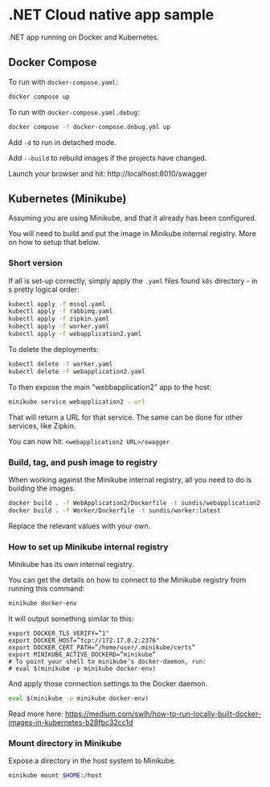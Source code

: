 # .NET Cloud native app sample

.NET app running on Docker and Kubernetes. 

## Docker Compose

To run with ```docker-compose.yaml```:

```sh
docker compose up
```

To run with ```docker-compose.yaml.debug```:

```sh
docker compose -f docker-compose.debug.yml up
```

Add ``-d`` to run in detached mode.

Add ``--build`` to rebuild images if the projects have changed.

Launch your browser and hit: http://localhost:8010/swagger

## Kubernetes (Minikube)

Assuming you are using Minikube, and that it already has been configured. 

You will need to build and put the image in Minikube internal registry. More on how to setup that below.

### Short version

If all is set-up correctly, simply apply the ``.yaml`` files found ``k8s`` directory - in s pretty logical order:

```sh
kubectl apply -f mssql.yaml
kubectl apply -f rabbimq.yaml
kubectl apply -f zipkin.yaml
kubectl apply -f worker.yaml
kubectl apply -f webapplication2.yaml
```

To delete the deployments:

```sh
kubectl delete -f worker.yaml
kubectl delete -f webapplication2.yaml
```

To then expose the main "webbapplication2" app to the host:

```sh
minikube service webapplication2 --url
```

That will return a URL for that service. The same can be done for other services, like Zipkin.

You can now hit: ``<webapplication2 URL>/swagger``

### Build, tag, and push image to registry

When working against the Minikube internal registry, all you need to do is building the images.

```sh
docker build . -f WebApplication2/Dockerfile -t sundis/webapplication2:latest
docker build . -f Worker/Dockerfile -t sundis/worker:latest
```

Replace the relevant values with your own.

### How to set up Minikube internal registry

Minikube has its own internal registry.

You can get the details on how to connect to the Minikube registry from running this command:

```sh
minikube docker-env
```

It will output something similar to this:

```
export DOCKER_TLS_VERIFY=”1"
export DOCKER_HOST=”tcp://172.17.0.2:2376"
export DOCKER_CERT_PATH=”/home/user/.minikube/certs”
export MINIKUBE_ACTIVE_DOCKERD=”minikube”
# To point your shell to minikube’s docker-daemon, run:
# eval $(minikube -p minikube docker-env)
```

And apply those connection settings to the Docker daemon.

```sh
eval $(minikube -p minikube docker-env)
```

Read more here: https://medium.com/swlh/how-to-run-locally-built-docker-images-in-kubernetes-b28fbc32cc1d 

### Mount directory in Minikube

Expose a directory in the host system to Minikube.

```sh
minikube mount $HOME:/host
```